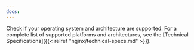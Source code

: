 ```yaml
---
docs:
---
```


Check if your operating system and architecture are supported. For a complete list of supported platforms and architectures, see the [Technical Specifications]({{< relref "nginx/technical-specs.md" >}}).
